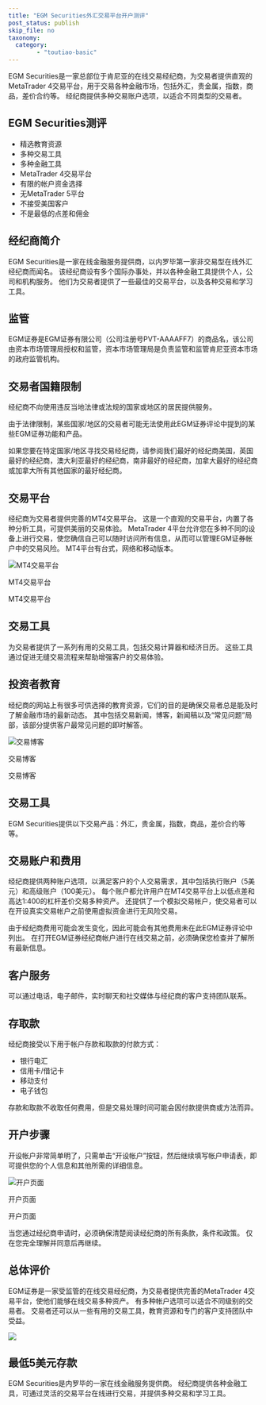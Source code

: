 ```yaml
---
title: "EGM Securities外汇交易平台开户测评"
post_status: publish
skip_file: no
taxonomy:
  category:
        - "toutiao-basic"
---
```


EGM Securities是一家总部位于肯尼亚的在线交易经纪商，为交易者提供直观的MetaTrader 4交易平台，用于交易各种金融市场，包括外汇，贵金属，指数，商品，差价合约等。 经纪商提供多种交易账户选项，以适合不同类型的交易者。

## EGM Securities测评

- 精选教育资源
- 多种交易工具
- 多种金融工具
- MetaTrader 4交易平台
- 有限的帐户资金选择
- 无MetaTrader 5平台
- 不接受美国客户
- 不是最低的点差和佣金

## 经纪商简介

EGM Securities是一家在线金融服务提供商，以内罗毕第一家非交易型在线外汇经纪商而闻名。 该经纪商设有多个国际办事处，并以各种金融工具提供个人，公司和机构服务。 他们为交易者提供了一些最佳的交易平台，以及各种交易和学习工具。

## 监管

EGM证券是EGM证券有限公司（公司注册号PVT-AAAAFF7）的商品名，该公司由资本市场管理局授权和监管，资本市场管理局是负责监管和监管肯尼亚资本市场的政府监管机构。

## 交易者国籍限制

经纪商不向使用违反当地法律或法规的国家或地区的居民提供服务。

由于法律限制，某些国家/地区的交易者可能无法使用此EGM证券评论中提到的某些EGM证券功能和产品。

如果您要在特定国家/地区寻找交易经纪商，请参阅我们最好的经纪商美国，英国最好的经纪商，澳大利亚最好的经纪商，南非最好的经纪商，加拿大最好的经纪商或加拿大所有其他国家的最好经纪商。

## 交易平台

经纪商为交易者提供完善的MT4交易平台。 这是一个直观的交易平台，内置了各种分析工具，可提供美丽的交易体验。 MetaTrader 4平台允许您在多种不同的设备上进行交易，使您确信自己可以随时访问所有信息，从而可以管理EGM证券帐户中的交易风险。 MT4平台有台式，网络和移动版本。

![MT4交易平台](https://cdn.fendou.la/funstoutiao/2020/11/EGM-Securities-Review-MT4-Trading-Platform-1024x342.jpg "MT4交易平台")

MT4交易平台

MT4交易平台

## 交易工具

为交易者提供了一系列有用的交易工具，包括交易计算器和经济日历。 这些工具通过促进无缝交易流程来帮助增强客户的交易体验。

## 投资者教育

经纪商的网站上有很多可供选择的教育资源，它们的目的是确保交易者总是能及时了解金融市场的最新动态。 其中包括交易新闻，博客，新闻稿以及“常见问题”局部，该部分提供客户最常见问题的即时解答。

![交易博客](https://cdn.fendou.la/funstoutiao/2020/11/EGM-Securities-Review-Blogs-1024x464.jpg "交易博客")

交易博客

交易博客

## 交易工具

EGM Securities提供以下交易产品：外汇，贵金属，指数，商品，差价合约等等。

## 交易账户和费用

经纪商提供两种账户选项，以满足客户的个人交易需求，其中包括执行账户（5美元）和高级账户（100美元）。 每个账户都允许用户在MT4交易平台上以低点差和高达1:400的杠杆差价交易多种资产。 还提供了一个模拟交易帐户，使交易者可以在开设真实交易帐户之前使用虚拟资金进行无风险交易。

由于经纪商费用可能会发生变化，因此可能会有其他费用未在此EGM证券评论中列出。 在打开EGM证券经纪商帐户进行在线交易之前，必须确保您检查并了解所有最新信息。

## 客户服务

可以通过电话，电子邮件，实时聊天和社交媒体与经纪商的客户支持团队联系。

## 存取款

经纪商接受以下用于帐户存款和取款的付款方式：

- 银行电汇
- 信用卡/借记卡
- 移动支付
- 电子钱包

存款和取款不收取任何费用，但是交易处理时间可能会因付款提供商或方法而异。

## 开户步骤

开设帐户非常简单明了，只需单击“开设帐户”按钮，然后继续填写帐户申请表，即可提供您的个人信息和其他所需的详细信息。

![开户页面](https://cdn.fendou.la/funstoutiao/2020/11/EGM-Securities-Review-Account-Opening-Page-257x1024.jpg "开户页面")

开户页面

开户页面

当您通过经纪商申请时，必须确保清楚阅读经纪商的所有条款，条件和政策。 仅在您完全理解并同意后再继续。

## 总体评价

EGM证券是一家受监管的在线交易经纪商，为交易者提供完善的MetaTrader 4交易平台，使他们能够在线交易多种资产。 有多种帐户选项可以适合不同级别的交易者。 交易者还可以从一些有用的交易工具，教育资源和专门的客户支持团队中受益。

![](https://cdn.fendou.la/funstoutiao/2020/11/EGM-Securities-Logo-2.png)

## 最低5美元存款

EGM Securities是内罗毕的一家在线金融服务提供商。 经纪商提供各种金融工具，可通过灵活的交易平台在线进行交易，并提供多种交易和学习工具。
